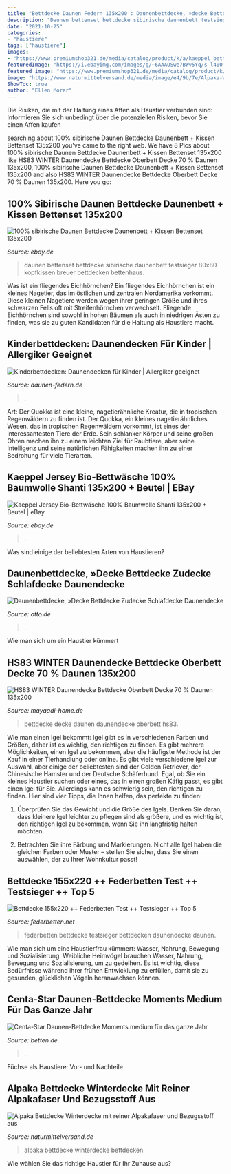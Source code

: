 ```yaml
---
title: "Bettdecke Daunen Federn 135x200 : Daunenbettdecke, »decke Bettdecke Zudecke Schlafdecke Daunendecke"
description: "Daunen bettenset bettdecke sibirische daunenbett testsieger 80x80 kopfkissen breuer bettdecken bettenhaus"
date: "2021-10-25"
categories:
- "haustiere"
tags: ["haustiere"]
images:
- "https://www.premiumshop321.de/media/catalog/product/k/a/kaeppel_bettw_sche_dessin-094-shanti---colorit-17-mandarine-milieu_premiumshop321.jpg"
featuredImage: "https://i.ebayimg.com/images/g/~6AAAOSwe7BWv5Yq/s-l400.jpg"
featured_image: "https://www.premiumshop321.de/media/catalog/product/k/a/kaeppel_bettw_sche_dessin-094-shanti---colorit-17-mandarine-milieu_premiumshop321.jpg"
image: "https://www.naturmittelversand.de/media/image/e4/9b/7e/Alpaka-Winter-Bettdecke_sunna.jpg"
ShowToc: true
author: "Ellen Morar"
---
```



Die Risiken, die mit der Haltung eines Affen als Haustier verbunden sind: Informieren Sie sich unbedingt über die potenziellen Risiken, bevor Sie einen Affen kaufen

	

		
searching about 100% sibirische Daunen Bettdecke Daunenbett + Kissen Bettenset 135x200 you've came to the right web. We have 8 Pics about 100% sibirische Daunen Bettdecke Daunenbett + Kissen Bettenset 135x200 like HS83 WINTER Daunendecke Bettdecke Oberbett Decke 70 % Daunen 135x200, 100% sibirische Daunen Bettdecke Daunenbett + Kissen Bettenset 135x200 and also HS83 WINTER Daunendecke Bettdecke Oberbett Decke 70 % Daunen 135x200. Here you go:
		
    
## 100% Sibirische Daunen Bettdecke Daunenbett + Kissen Bettenset 135x200

<img loading=lazy src="https://i.ebayimg.com/images/g/~6AAAOSwe7BWv5Yq/s-l400.jpg" onerror="this.onerror=null;this.src='https://tse3.mm.bing.net/th?id=OIP.yN96iEkAaIGJVM4gtuXyAAAAAA&amp;pid=15.1';" alt="100% sibirische Daunen Bettdecke Daunenbett + Kissen Bettenset 135x200">

_Source: ebay.de_

>daunen bettenset bettdecke sibirische daunenbett testsieger 80x80 kopfkissen breuer bettdecken bettenhaus. 

	

Was ist ein fliegendes Eichhörnchen?
Ein fliegendes Eichhörnchen ist ein kleines Nagetier, das im östlichen und zentralen Nordamerika vorkommt. Diese kleinen Nagetiere werden wegen ihrer geringen Größe und ihres schwarzen Fells oft mit Streifenhörnchen verwechselt. Fliegende Eichhörnchen sind sowohl in hohen Bäumen als auch in niedrigen Ästen zu finden, was sie zu guten Kandidaten für die Haltung als Haustiere macht.

    
## Kinderbettdecken: Daunendecken Für Kinder | Allergiker Geeignet

<img loading=lazy src="https://www.daunen-federn.de/media/image/d8/80/b4/daunendecle-4x6-flach.jpg" onerror="this.onerror=null;this.src='https://tse4.mm.bing.net/th?id=OIP.u5a_PqCX6eyiT84W1_4VyQHaE5&amp;pid=15.1';" alt="Kinderbettdecken: Daunendecken für Kinder | Allergiker geeignet">

_Source: daunen-federn.de_

>. 

	

Art: Der Quokka ist eine kleine, nagetierähnliche Kreatur, die in tropischen Regenwäldern zu finden ist.
Der Quokka, ein kleines nagetierähnliches Wesen, das in tropischen Regenwäldern vorkommt, ist eines der interessantesten Tiere der Erde. Sein schlanker Körper und seine großen Ohren machen ihn zu einem leichten Ziel für Raubtiere, aber seine Intelligenz und seine natürlichen Fähigkeiten machen ihn zu einer Bedrohung für viele Tierarten.

    
## Kaeppel Jersey Bio-Bettwäsche 100% Baumwolle Shanti 135x200 + Beutel | EBay

<img loading=lazy src="https://www.premiumshop321.de/media/catalog/product/k/a/kaeppel_bettw_sche_dessin-094-shanti---colorit-17-mandarine-milieu_premiumshop321.jpg" onerror="this.onerror=null;this.src='https://tse2.mm.bing.net/th?id=OIP.5kLJLTNzthC4D96vVLPtoQHaJQ&amp;pid=15.1';" alt="Kaeppel Jersey Bio-Bettwäsche 100% Baumwolle Shanti 135x200 + Beutel | eBay">

_Source: ebay.de_

>. 

	

Was sind einige der beliebtesten Arten von Haustieren?

    
## Daunenbettdecke, »Decke Bettdecke Zudecke Schlafdecke Daunendecke

<img loading=lazy src="https://i.otto.de/i/otto/5f333d4b-bd3e-4cf9-960d-a65b50926a76/daunenbettdecke-decke-bettdecke-zudecke-schlafdecke-daunendecke-steppdecke-winterbettdecke-200-x-220-cm-1000-gr-welt-der-traeume-fuellung-60-daunen-40-federn-made-in-europe.jpg?$formatz$" onerror="this.onerror=null;this.src='https://tse4.mm.bing.net/th?id=OIP.C1fCxGFQPrRd2lW0Ar1IvwHaGm&amp;pid=15.1';" alt="Daunenbettdecke, »Decke Bettdecke Zudecke Schlafdecke Daunendecke">

_Source: otto.de_

>. 

	

Wie man sich um ein Haustier kümmert

    
## HS83 WINTER Daunendecke Bettdecke Oberbett Decke 70 % Daunen 135x200

<img loading=lazy src="https://www.mayaadi-home.de/media/image/product/91156/md/hs83-winter-daunendecke-bettdecke-oberbett-decke-70-daunen-135x200-1800g~5.jpg" onerror="this.onerror=null;this.src='https://tse1.mm.bing.net/th?id=OIP.BmM11l3vdMLoLj25IFbGVgHaHa&amp;pid=15.1';" alt="HS83 WINTER Daunendecke Bettdecke Oberbett Decke 70 % Daunen 135x200">

_Source: mayaadi-home.de_

>bettdecke decke daunen daunendecke oberbett hs83. 

	

Wie man einen Igel bekommt: Igel gibt es in verschiedenen Farben und Größen, daher ist es wichtig, den richtigen zu finden. Es gibt mehrere Möglichkeiten, einen Igel zu bekommen, aber die häufigste Methode ist der Kauf in einer Tierhandlung oder online.
Es gibt viele verschiedene Igel zur Auswahl, aber einige der beliebtesten sind der Golden Retriever, der Chinesische Hamster und der Deutsche Schäferhund. Egal, ob Sie ein kleines Haustier suchen oder eines, das in einen großen Käfig passt, es gibt einen Igel für Sie. Allerdings kann es schwierig sein, den richtigen zu finden. Hier sind vier Tipps, die Ihnen helfen, das perfekte zu finden:
1. Überprüfen Sie das Gewicht und die Größe des Igels. Denken Sie daran, dass kleinere Igel leichter zu pflegen sind als größere, und es wichtig ist, den richtigen Igel zu bekommen, wenn Sie ihn langfristig halten möchten.

2. Betrachten Sie ihre Färbung und Markierungen. Nicht alle Igel haben die gleichen Farben oder Muster – stellen Sie sicher, dass Sie einen auswählen, der zu Ihrer Wohnkultur passt!

    
## Bettdecke 155x220 ++ Federbetten Test ++ Testsieger ++ Top 5

<img loading=lazy src="http://federbetten.net/wp-content/uploads/2016/04/Beitragsbild1.jpg" onerror="this.onerror=null;this.src='https://tse2.mm.bing.net/th?id=OIP.Ai0cOAXkMPLkhhDvCkI_EgHaFm&amp;pid=15.1';" alt="Bettdecke 155x220 ++ Federbetten Test ++ Testsieger ++ Top 5">

_Source: federbetten.net_

>federbetten bettdecke testsieger bettdecken daunendecke daunen. 

	

Wie man sich um eine Haustierfrau kümmert: Wasser, Nahrung, Bewegung und Sozialisierung.
Weibliche Heimvögel brauchen Wasser, Nahrung, Bewegung und Sozialisierung, um zu gedeihen. Es ist wichtig, diese Bedürfnisse während ihrer frühen Entwicklung zu erfüllen, damit sie zu gesunden, glücklichen Vögeln heranwachsen können.

    
## Centa-Star Daunen-Bettdecke Moments Medium Für Das Ganze Jahr

<img loading=lazy src="https://www.betten.de/bilder/cache/921x503/daunen-bettdecke-centa-star-moments-medium-hauptbild_2511x1372_488x448.jpg" onerror="this.onerror=null;this.src='https://tse1.mm.bing.net/th?id=OIP.R4JPzqSLWuEctp-4NmzTRAHaEC&amp;pid=15.1';" alt="Centa-Star Daunen-Bettdecke Moments medium für das ganze Jahr">

_Source: betten.de_

>. 

	

Füchse als Haustiere: Vor- und Nachteile

    
## Alpaka Bettdecke Winterdecke Mit Reiner Alpakafaser Und Bezugsstoff Aus

<img loading=lazy src="https://www.naturmittelversand.de/media/image/e4/9b/7e/Alpaka-Winter-Bettdecke_sunna.jpg" onerror="this.onerror=null;this.src='https://tse4.mm.bing.net/th?id=OIP.pk425uZ--RoMI7D_1vzC2QHaHa&amp;pid=15.1';" alt="Alpaka Bettdecke Winterdecke mit reiner Alpakafaser und Bezugsstoff aus">

_Source: naturmittelversand.de_

>alpaka bettdecke winterdecke bettdecken. 

	

Wie wählen Sie das richtige Haustier für Ihr Zuhause aus?

